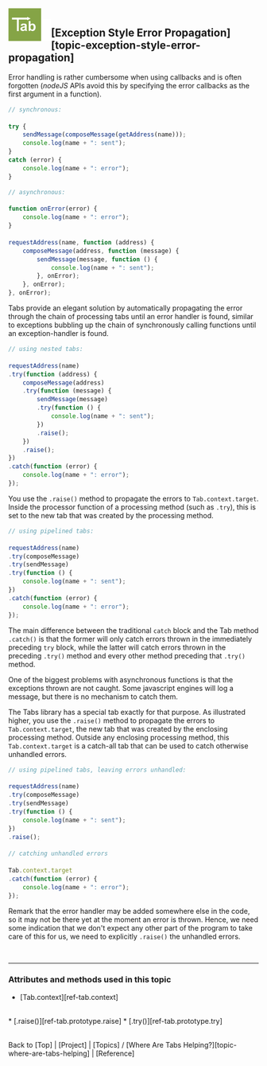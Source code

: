 <a name="top" ></a>

<img src="../img/tab-logo128.png" alt="Tab logo" align="left" style="float:left; margin-top:-22px;" height="66" /><img src="../img/1x1.png" align="left" style="float:left;" height="44" width="20" />
## [Exception Style Error Propagation][topic-exception-style-error-propagation]

Error handling is rather cumbersome when using callbacks and is often forgotten (*nodeJS* APIs avoid this by specifying the error callbacks as the first argument in a function).


````javascript
// synchronous:

try {
    sendMessage(composeMessage(getAddress(name)));
    console.log(name + ": sent");
}
catch (error) {
    console.log(name + ": error");
}
````

````javascript
// asynchronous:

function onError(error) {
    console.log(name + ": error");
}

requestAddress(name, function (address) {
    composeMessage(address, function (message) {
        sendMessage(message, function () {
            console.log(name + ": sent");
        }, onError); 
    }, onError);
}, onError);
````

Tabs provide an elegant solution by automatically propagating the error through the chain of processing tabs until an error handler is found, similar to exceptions bubbling up the chain of synchronously calling functions until an exception-handler is found.

````javascript
// using nested tabs:

requestAddress(name)
.try(function (address) { 
    composeMessage(address)
    .try(function (message) {
        sendMessage(message)
        .try(function () {
            console.log(name + ": sent");
        })
        .raise();
    })
    .raise();
})
.catch(function (error) { 
    console.log(name + ": error");
});
````

You use the `.raise()` method to propagate the errors to `Tab.context.target`.  Inside the processor function of a processing method (such as `.try`), this is set to the new tab that was created by the processing method.

````javascript
// using pipelined tabs:

requestAddress(name)
.try(composeMessage)
.try(sendMessage)
.try(function () {
    console.log(name + ": sent");
})
.catch(function (error) {
    console.log(name + ": error");
});
````

The main difference between the traditional `catch` block and the Tab method `.catch()` is that the former will only catch errors thrown in the immediately preceding `try` block, while the latter will catch errors thrown in the preceding `.try()` method and every other method preceding that `.try()` method.

One of the biggest problems with asynchronous functions is that the exceptions thrown are not caught.  Some javascript engines will log a message, but there is no mechanism to catch them.

The Tabs library has a special tab exactly for that purpose.  As illustrated higher, you use the `.raise()` method to propagate the errors to `Tab.context.target`, the new tab that was created by the enclosing processing method.  Outside any enclosing processing method, this `Tab.context.target` is a catch-all tab that can be used to catch otherwise unhandled errors.

````javascript
// using pipelined tabs, leaving errors unhandled:

requestAddress(name)
.try(composeMessage)
.try(sendMessage)
.try(function () {
    console.log(name + ": sent");
})
.raise();

// catching unhandled errors

Tab.context.target
.catch(function (error) {
    console.log(name + ": error");
});
````

Remark that the error handler may be added somewhere else in the code, so it may not be there yet at the moment an error is thrown.  Hence, we need some indication that we don't expect any other part of the program to take care of this for us, we need to explicitly `.raise()` the unhandled errors.  



<br />

---
### Attributes and methods used in this topic

* [Tab.context][ref-tab.context]
<br />
* [.raise()][ref-tab.prototype.raise]
* [.try()][ref-tab.prototype.try]



<br /> Back to [Top] | [Project] | [Topics] / [Where Are Tabs Helping?][topic-where-are-tabs-helping] | [Reference] <br />
